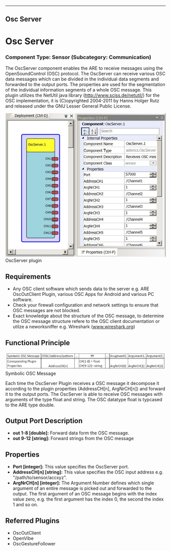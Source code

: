   
---
Osc Server
---

# Osc Server

### Component Type: Sensor (Subcategory: Communication)

The OscServer component enables the ARE to receive messages using the OpenSoundControl (OSC) protocol. The OscServer can receive various OSC data messages which can be divided in the individual data segments and forwarded to the output ports. The properties are used for the segmentation of the individual information segments of a whole OSC message. This plugin utilizes the NetUtil java library (http://www.sciss.de/netutil/) for the OSC implementation, it is (C)opyrighted 2004-2011 by Hanns Holger Rutz and released under the GNU Lesser General Public License.

![Screenshot: OscServer plugin](img/OscServer.jpg "Screenshot: OscServer plugin")  
OscServer plugin

## Requirements

*   Any OSC client software which sends data to the server e.g. ARE OscOutClient Plugin, various OSC Apps for Android and various PC software.
*   Check your firewall configuration and network settings to ensure that OSC messages are not blocked.
*   Exact knowledge about the structure of the OSC message, to determine the OSC message structure refere to the OSC client documentation or utilze a neworksniffer e.g. Wireshark (www.wireshark.org)

## Functional Principle

![Symblic OSC Message](img/OscMsg.jpg "Symbolic OSC Message")  
Symbolic OSC Message

Each time the OscServer Plugin receives a OSC message it decompose it according to the plugin properties (AddressCH\[n\], ArgNrCH\[n\]) and forward it to the output ports. The OscServer is able to receive OSC messages with arguments of the type float and string. The OSC datatype float is typcased to the ARE type double.

## Output Port Description

*   **out 1-8 \[double\]:** Forward data form the OSC message.
*   **out 9-12 \[string\]:** Forward strings from the OSC message

## Properties

*   **Port \[integer\]:** This value specifies the OscServer port.
*   **AddressCH\[n\] \[string\]:** This value specifies the OSC input address e.g. "/path/to/sensor/accxyz".
*   **ArgNrCH\[n\] \[integer\]:** The Argument Number defines which single argument of an entire message is picked out and forwarded to the output. The first argument of an OSC message begins with the index value zero, e.g. the first argument has the index 0, the second the index 1 and so on.

## Referred Plugins

*   OscOutClient
*   OpenVibe
*   OscGestureFollower